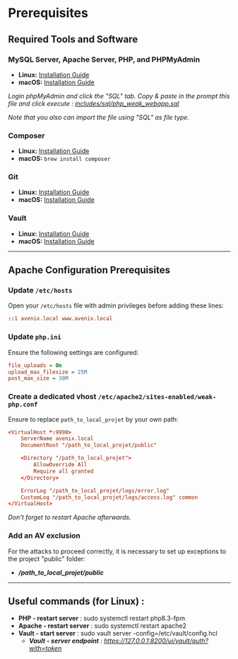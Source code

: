 # Prerequisites

## Required Tools and Software

### MySQL Server, Apache Server, PHP, and PHPMyAdmin
- **Linux:** [Installation Guide](https://fluentsupport.com/phpmyadmin-installation/)
- **macOS:** [Installation Guide](https://fluentsupport.com/phpmyadmin-installation/)

<em>Login phpMyAdmin and click the "SQL" tab. Copy & paste in the prompt this file and click execute : [includes/sql/php_weak_webapp.sql](https://github.com/yoannAmicel/php-weak-webapp/blob/216958235c9f37d559dc337341d8310fb2d329b3/includes/sql/php_weak_webapp.sql)</em>

<em>Note that you also can import the file using "SQL" as file type.</em>

### Composer
- **Linux:** [Installation Guide](https://getcomposer.org/download/)
- **macOS:** `brew install composer`

### Git
- **Linux:** [Installation Guide](https://docs.github.com/en/get-started/getting-started-with-git/set-up-git)
- **macOS:** [Installation Guide](https://www.freecodecamp.org/news/setup-git-on-mac/)

### Vault
- **Linux:** [Installation Guide](https://developer.hashicorp.com/vault/install?product_intent=vault)
- **macOS:** [Installation Guide](https://developer.hashicorp.com/vault/tutorials/get-started/install-binary)

---

## Apache Configuration Prerequisites

### Update `/etc/hosts`
Open your `/etc/hosts` file with admin privileges before adding these lines:
```/etc/apache2/sites-enabled/000-default.conf
::1 avenix.local www.avenix.local
```

### Update `php.ini`
Ensure the following settings are configured:
```ini
file_uploads = On
upload_max_filesize = 25M
post_max_size = 30M
```

### Create a dedicated vhost `/etc/apache2/sites-enabled/weak-php.conf`
Ensure to replace `path_to_local_projet` by your own path:
```/etc/apache2/sites-enabled/000-default.conf
<VirtualHost *:9998>
    ServerName avenix.local
    DocumentRoot "/path_to_local_projet/public"

    <Directory "/path_to_local_projet">
        AllowOverride All
        Require all granted
    </Directory>

    ErrorLog "/path_to_local_projet/logs/error.log"
    CustomLog "/path_to_local_projet/logs/access.log" common
</VirtualHost>
```
<em>Don't forget to restart Apache afterwards.</em>

### Add an AV exclusion
For the attacks to proceed correctly, it is necessary to set up exceptions 
to the project "public" folder:
- <em>**/path_to_local_projet/public**</em>

---

## Useful commands (for Linux) :
- **PHP - restart server** : sudo systemctl restart php8.3-fpm
- **Apache - restart server** : sudo systemctl restart apache2
- **Vault - start server** : sudo vault server -config=/etc/vault/config.hcl
  - _**Vault - server endpoint** : https://127.0.0.1:8200/ui/vault/auth?with=token_
